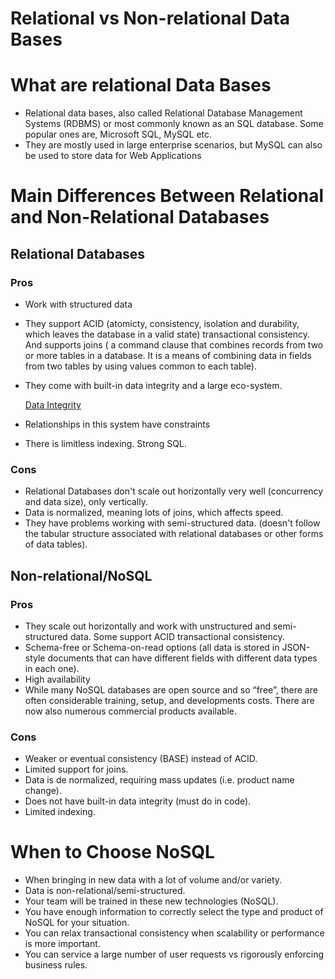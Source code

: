 # Relational vs Non-relational Data Bases

# What are relational Data Bases

- Relational data bases, also called Relational Database Management Systems (RDBMS) or most commonly known as an SQL database. Some popular ones are, Microsoft SQL, MySQL etc.
- They are mostly used in large enterprise scenarios, but MySQL can also be used to store data for Web Applications

# Main Differences Between Relational and Non-Relational Databases

## Relational Databases

### Pros

- Work with structured data
- They support ACID (atomicty, consistency, isolation and durability, which leaves the database in a valid state) transactional consistency. And supports joins ( a command clause that combines records from two or more tables in a database. It is a means of combining data in fields from two tables by using values common to each table).
- They come with built-in data integrity and a large eco-system.
    
    [Data Integrity](Data%20Integrity%20108b7c5a9ed080218253c7f68c5570c0.md)
    
- Relationships in this system have constraints
- There is limitless indexing. Strong SQL.

### Cons

- Relational Databases don't scale out horizontally very well (concurrency and data size), only vertically.
- Data is normalized, meaning lots of joins, which affects speed.
- They have problems working with semi-structured data. (doesn't follow the tabular structure associated with relational databases or other forms of data tables).

## Non-relational/NoSQL

### Pros

- They scale out horizontally and work with unstructured and semi-structured data. Some support ACID transactional consistency.
- Schema-free or Schema-on-read options (all data is stored in JSON-style documents that can have different fields with different data types in each one).
- High availability
- While many NoSQL databases are open source and so “free”, there are often considerable training, setup, and developments costs. There are now also numerous commercial products available.

### Cons

- Weaker or eventual consistency (BASE) instead of ACID.
- Limited support for joins.
- Data is de normalized, requiring mass updates (i.e. product name change).
- Does not have built-in data integrity (must do in code).
- Limited indexing.

# When to Choose NoSQL

- When bringing in new data with a lot of volume and/or variety.
- Data is non-relational/semi-structured.
- Your team will be trained in these new technologies (NoSQL).
- You have enough information to correctly select the type and product of NoSQL for your situation.
- You can relax transactional consistency when scalability or performance is more important.
- You can service a large number of user requests vs rigorously enforcing business rules.